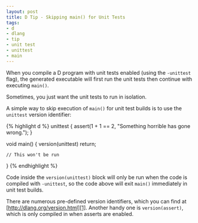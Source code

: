 ```yaml
---
layout: post
title: D Tip - Skipping main() for Unit Tests
tags:
- d
- dlang
- tip
- unit test
- unittest
- main
---
```

When you compile a D program with unit tests enabled (using the `-unittest`
flag), the generated executable will first run the unit tests then continue
with executing `main()`.

Sometimes, you just want the unit tests to run in isolation.

A simple way to skip execution of `main()` for unit test builds is to use
the `unittest` version identifier:

{% highlight d %}
unittest
{
    assert(1 + 1 == 2, "Something horrible has gone wrong.");
}

void main()
{
    version(unittest)
        return;

    // This won't be run
}
{% endhighlight %}

Code inside the `version(unittest)` block will only be run when the code is
compiled with `-unittest`, so the code above will exit `main()` immediately
in unit test builds.

There are numerous pre-defined version identifiers, which you can find at
[http://dlang.org/version.html][1].
Another handy one is `version(assert)`, which is only compiled in when asserts
are enabled.

[1]: http://dlang.org/version.html